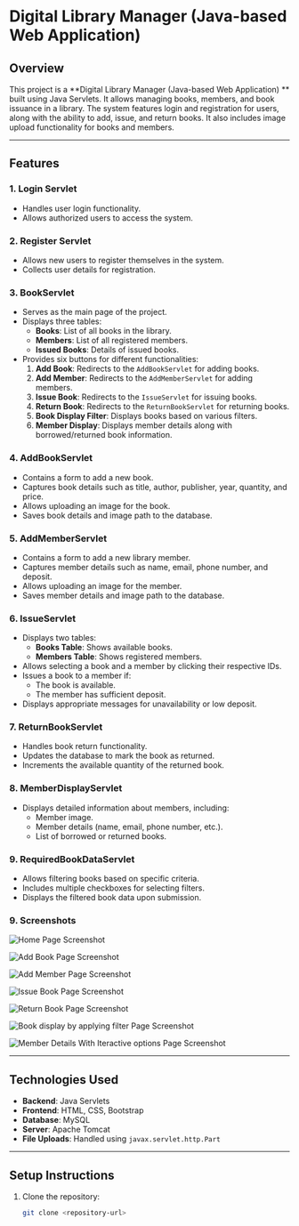 # Digital Library Manager (Java-based Web Application)

## Overview
This project is a **Digital Library Manager (Java-based Web Application)
** built using Java Servlets. It allows managing books, members, and book issuance in a library. The system features login and registration for users, along with the ability to add, issue, and return books. It also includes image upload functionality for books and members.

---

## Features
### 1. **Login Servlet**
- Handles user login functionality.
- Allows authorized users to access the system.

### 2. **Register Servlet**
- Allows new users to register themselves in the system.
- Collects user details for registration.

### 3. **BookServlet**
- Serves as the main page of the project.
- Displays three tables:
  - **Books**: List of all books in the library.
  - **Members**: List of all registered members.
  - **Issued Books**: Details of issued books.
- Provides six buttons for different functionalities:
  1. **Add Book**: Redirects to the `AddBookServlet` for adding books.
  2. **Add Member**: Redirects to the `AddMemberServlet` for adding members.
  3. **Issue Book**: Redirects to the `IssueServlet` for issuing books.
  4. **Return Book**: Redirects to the `ReturnBookServlet` for returning books.
  5. **Book Display Filter**: Displays books based on various filters.
  6. **Member Display**: Displays member details along with borrowed/returned book information.

### 4. **AddBookServlet**
- Contains a form to add a new book.
- Captures book details such as title, author, publisher, year, quantity, and price.
- Allows uploading an image for the book.
- Saves book details and image path to the database.

### 5. **AddMemberServlet**
- Contains a form to add a new library member.
- Captures member details such as name, email, phone number, and deposit.
- Allows uploading an image for the member.
- Saves member details and image path to the database.

### 6. **IssueServlet**
- Displays two tables:
  - **Books Table**: Shows available books.
  - **Members Table**: Shows registered members.
- Allows selecting a book and a member by clicking their respective IDs.
- Issues a book to a member if:
  - The book is available.
  - The member has sufficient deposit.
- Displays appropriate messages for unavailability or low deposit.

### 7. **ReturnBookServlet**
- Handles book return functionality.
- Updates the database to mark the book as returned.
- Increments the available quantity of the returned book.

### 8. **MemberDisplayServlet**
- Displays detailed information about members, including:
  - Member image.
  - Member details (name, email, phone number, etc.).
  - List of borrowed or returned books.

### 9. **RequiredBookDataServlet**
- Allows filtering books based on specific criteria.
- Includes multiple checkboxes for selecting filters.
- Displays the filtered book data upon submission.

### 9. **Screenshots**

![Home Page Screenshot](screenshot/BooksServlet.png)

![Add Book Page Screenshot](screenshot/AddBookServlet.png)

![Add Member Page Screenshot](screenshot/AddMember.png)

![Issue Book Page Screenshot](screenshot/issue_servlet.png)

![Return Book Page Screenshot](screenshot/ReturnBookServlet.png)

![Book display by applying filter Page Screenshot](screenshot/ReturnBookServlet.png)

![Member Details With Iteractive options Page Screenshot](screenshot/members_display.png)





---

## Technologies Used
- **Backend**: Java Servlets
- **Frontend**: HTML, CSS, Bootstrap
- **Database**: MySQL
- **Server**: Apache Tomcat
- **File Uploads**: Handled using `javax.servlet.http.Part`

---

## Setup Instructions
1. Clone the repository:
   ```bash
   git clone <repository-url>
